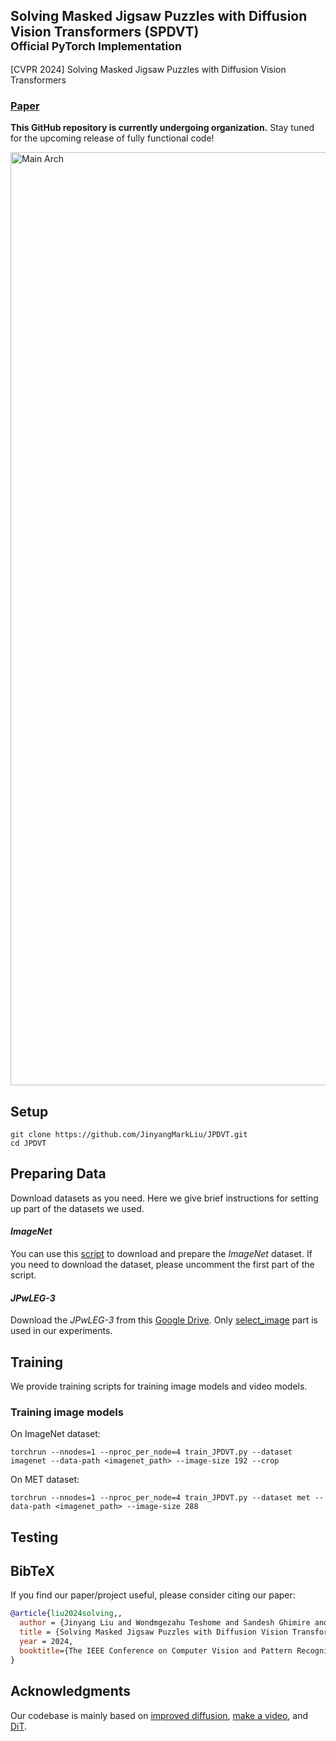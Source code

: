 ## Solving Masked Jigsaw Puzzles with Diffusion Vision Transformers (SPDVT) <br><sub>Official PyTorch Implementation</sub> 
[CVPR 2024] Solving Masked Jigsaw Puzzles with Diffusion Vision Transformers

### [Paper](https://arxiv.org/abs/2404.07292v1)

**This GitHub repository is currently undergoing organization.** Stay tuned for the upcoming release of fully functional code!

<img width="1493" alt="Main Arch" src="https://github.com/JinyangMarkLiu/JPDVT/assets/50398783/6a91130e-0940-48c7-9b7a-b842ab8fbb69">

## Setup
    git clone https://github.com/JinyangMarkLiu/JPDVT.git
    cd JPDVT

## Preparing Data
Download datasets as you need. Here we give brief instructions for setting up part of the datasets we used.

#### _ImageNet_
You can use this [script](https://gist.github.com/bonlime/4e0d236cf98cd5b15d977dfa03a63643) to download and prepare the _ImageNet_ dataset. If you need to download the dataset, please uncomment the first part of the script.

#### _JPwLEG-3_
Download the _JPwLEG-3_ from this [Google Drive](https://drive.google.com/drive/folders/1MjPm7ar-u6H5WX6Bw2qshPiYPT_eQCZE). Only [select_image](https://drive.google.com/drive/folders/1MjPm7ar-u6H5WX6Bw2qshPiYPT_eQCZE) part is used in our experiments.

## Training
We provide training scripts for training image models and video models.

### Training image models
On ImageNet dataset:

    torchrun --nnodes=1 --nproc_per_node=4 train_JPDVT.py --dataset imagenet --data-path <imagenet_path> --image-size 192 --crop

On MET dataset:

    torchrun --nnodes=1 --nproc_per_node=4 train_JPDVT.py --dataset met --data-path <imagenet_path> --image-size 288

## Testing


## BibTeX
If you find our paper/project useful, please consider citing our paper:

```bibtex
@article{liu2024solving,,
  author = {Jinyang Liu and Wondmgezahu Teshome and Sandesh Ghimire and Mario Sznaier and Octavia Camps},
  title = {Solving Masked Jigsaw Puzzles with Diffusion Vision Transformers},
  year = 2024,
  booktitle={The IEEE Conference on Computer Vision and Pattern Recognition (CVPR)},
}
```

## Acknowledgments
Our codebase is mainly based on [improved diffusion](https://github.com/openai/improved-diffusion), [make a video](https://github.com/lucidrains/make-a-video-pytorch), and [DiT](https://github.com/facebookresearch/DiT).
